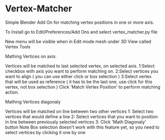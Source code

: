 # Vertex-Matcher
Simple Blender Add On for matching vertex positions in one or more axis.

To Install go to Edit/Preferences/Add Ons and select vertex_matcher.py file

New menu will be visible when in Edit mode mesh under 3D View called Vertex Tools


Mathing Vertices on axis:

Vertices will be matched to last selected vertex, on selected axis.
1:Select checkbox with axis you want to perform matching on.
2:Select vertices you want to align ( you can use either click or box selection )
3:Select vertex that will be used as reference ( it has to be the last one, use click for this vertex, not box selection )
Click 'Match Vertex Position' to perform matching action.

Mathing Vertices diagonaly

Vertices will be matched on line between two other vertices
1: Select two vertices that would define a line
2: Select vertices that you want to position in line between previously selected vertices
3: Click 'Math Diagonaly' button
Note Box selection doesn't work with this feature yet, so you need to select vertices by clicking it one by one



